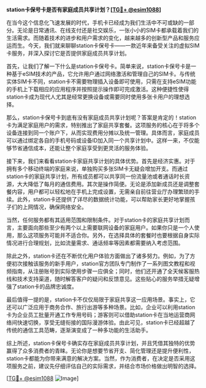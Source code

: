 **station卡保号卡是否有家庭成员共享计划？[[TG💪+ @esim1088](https://t.me/s/esim1088)]**

在当今这个信息化飞速发展的时代，手机卡已经成为我们生活中不可或缺的一部分。无论是日常通讯、在线支付还是社交娱乐，一张小小的SIM卡都承载着我们的生活需求。而随着技术的进步和用户需求的变化，越来越多的创新型产品和服务应运而生。今天，我们就来聊聊station卡保号卡——一款近年来备受关注的虚拟SIM卡服务，并深入探讨它是否提供家庭成员共享计划。

首先，让我们了解一下什么是station卡保号卡。简单来说，station卡保号卡是一种基于eSIM技术的产品，它允许用户通过网络激活和管理自己的SIM卡。与传统实体SIM卡不同，station卡不需要物理插入设备即可使用，只需在支持eSIM功能的手机上下载相应的应用程序并按照提示操作即可完成激活。这种便捷性使得station卡成为现代人尤其是经常更换设备或需要同时使用多张卡用户的理想选择。

那么，station卡保号卡到底有没有家庭成员共享计划呢？答案是肯定的！station卡为满足家庭用户的需求，特别推出了家庭共享套餐。这项服务的核心在于将多个设备连接到同一个账户下，从而实现费用分摊以及统一管理。具体而言，家庭成员可以通过绑定各自的手机号码或设备ID加入同一个共享计划中。这样一来，不仅能够节省通信成本，还能让整个家庭享受到更灵活的服务体验。

接下来，我们来看看station卡家庭共享计划的具体优势。首先是经济实惠。对于拥有多个移动终端的家庭来说，单独购买多张SIM卡无疑会增加开支。而通过station卡的家庭共享计划，所有成员都可以共享同一份流量池或者通话时长资源，大大降低了每月的通信费用。其次是操作简便。无论是添加新成员还是调整套餐内容，用户都可以轻松地在手机上完成设置，无需亲自前往营业厅办理繁琐的手续。此外，station卡还提供了详尽的数据统计功能，可以帮助家长更好地掌握孩子们的上网情况，确保网络安全。

当然，任何服务都有其适用范围和限制条件。对于station卡的家庭共享计划而言，主要面向那些至少有两个以上需要联网设备的家庭用户。如果你只是一个人使用，那么这项服务可能并不适合你。另外，在选择具体的套餐时也要根据自身实际情况进行合理规划，比如流量需求、通话频率等因素都需要纳入考虑范围。

除此之外，station卡还在不断优化用户体验方面做出了诸多努力。例如，为了方便初次接触该服务的新手用户，station官方团队专门制作了一系列图文教程和视频指南，从注册账号到实际使用步骤一应俱全；同时，他们还开通了全天候客服热线和技术支持渠道，随时解答客户的疑问和反馈意见。这些贴心的服务举措无疑增强了station卡的品牌忠诚度。

最后值得一提的是，station卡不仅仅局限于家庭共享这一应用场景。事实上，它还可以广泛应用于商务合作、旅行出游等多种场景。比如，企业可以利用station卡为企业员工批量开通工作专用号码；游客则可以借助station卡在当地运营商网络间快速切换，享受无缝衔接的国际漫游体验。由此可见，station卡已经超越了传统的通信工具范畴，逐渐演变成了一种多功能的生活助手。

综上所述，station卡保号卡确实存在家庭成员共享计划，并且凭借其独特的优势赢得了众多消费者的青睐。无论你是想要节省开支、简化管理还是提升便利性，station卡都能为你带来满意的解决方案。当然，作为消费者，在决定是否采用这项服务之前，建议先仔细评估自己的实际需求，并结合市场价格做出明智的选择。

[[TG💪+ @esim1088](https://t.me/s/esim1088) ![Image](https://i.postimg.cc/4NQfJmqS/Snipaste-2025-05-13-00-14-12.png)]